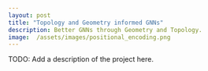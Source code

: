 ```yaml
---
layout: post
title: "Topology and Geometry informed GNNs"
description: Better GNNs through Geometry and Topology.
image:  /assets/images/positional_encoding.png
---
```


TODO: Add a description of the project here.